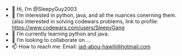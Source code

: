 - 👋 Hi, I’m @SleepyGuy2003
- 👀 I’m interested in python, java, and all the nuances conerning them. (also interested in solving codewars problems, link to profile: https://www.codewars.com/users/SleepyGang
- 🌱 I’m currently learning python and java.
- 💞️ I’m looking to collaborate on ...
- 📫 How to reach me: Email: jad-abou-hawili@hotmail.com

<!---
SleepyGuy2003/SleepyGuy2003 is a ✨ special ✨ repository because its `README.md` (this file) appears on your GitHub profile.
You can click the Preview link to take a look at your changes.
--->
